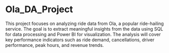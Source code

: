 # Ola_DA_Project
This project focuses on analyzing ride data from Ola, a popular ride-hailing service. The goal is to extract meaningful insights from the data using SQL for data processing and Power BI for visualization. The analysis will cover key performance indicators such as ride demand, cancellations, driver performance, peak hours, and revenue trends.
